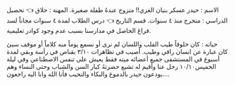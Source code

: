 الاسم : حيدر عسكر بنيان الغزي!! متزوج عندهُ طفلة صغيرة.
المهنة : حلاق 👈 تحصيل الدراسي : متخرج منذ ٤ سنوات.
قسم التاريخ 👈 درس الطلاب لمدة ٤ سنوات مجاناً لسد فراغ الحاصل في مدارسنا بسبب عدم وجود كوادر تعليمية.

حياته : كان خلوقاً طيب القلب واللسان لم نرى أو نسمع يوماً منه كلاماً أو موقف سيئ كان عبارة عن انسان راقي وطيب.
أصيب في تظاهرات ٣/١٠ بقناص في رأسة وبقي لمدة أسبوع في المستشفى جميع أعضائه ميته فقط يعيش على تنفس الاصطناعي وفي ليلة الخميس١٠/١٠ رحل عنا وأقيم له تشيع حضرتهُ كبار السن والشباب وحتى النساء وهم يودعون حيدر بالدموع والبكاء والنحيب فأنا الله وانا اليه راجعون....